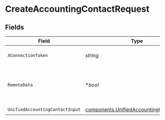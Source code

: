 # CreateAccountingContactRequest


## Fields

| Field                                                                                                | Type                                                                                                 | Required                                                                                             | Description                                                                                          | Example                                                                                              |
| ---------------------------------------------------------------------------------------------------- | ---------------------------------------------------------------------------------------------------- | ---------------------------------------------------------------------------------------------------- | ---------------------------------------------------------------------------------------------------- | ---------------------------------------------------------------------------------------------------- |
| `XConnectionToken`                                                                                   | *string*                                                                                             | :heavy_check_mark:                                                                                   | The connection token                                                                                 |                                                                                                      |
| `RemoteData`                                                                                         | **bool*                                                                                              | :heavy_minus_sign:                                                                                   | Set to true to include data from the original Accounting software.                                   | false                                                                                                |
| `UnifiedAccountingContactInput`                                                                      | [components.UnifiedAccountingContactInput](../../models/components/unifiedaccountingcontactinput.md) | :heavy_check_mark:                                                                                   | N/A                                                                                                  |                                                                                                      |